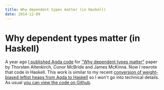 ```yaml
---
title: Why dependent types matter (in Haskell)
date: 2014-12-09
---
```


Why dependent types matter (in Haskell)
=======================================

A year ago [I published Agda
code](/blog/2013-11-07-why-dependent-types-matter-in-agda.html) for ["Why
dependent types matter"](http://www.cs.nott.ac.uk/~txa/publ/ydtm.pdf) paper by
Thorsten Altenkirch, Conor McBride and James McKinna. Now I rewrote that code in
Haskell. This work is similar to my recent [conversion of weight-biased leftist
heaps from Agda to
Haskell](/blog/2014-10-07-weight-biased-leftist-heaps-verified-in-haskell-using-dependent-types.html)
so I won't go into technical details. As usual [you can view the code on
Github](https://github.com/jstolarek/why-dependent-types-matter).

